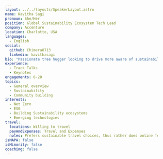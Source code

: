 ```yaml
---
layout: ../../layouts/SpeakerLayout.astro
name: Kavitha Sagi
pronoun: She/Her
position: Global Sustainability Ecosystem Tech Lead
company: Accenture
location: Charlotte, USA
languages:
  - English
social:
  github: Chimera8713
  linkedin: kavithasagi
bio: "Passionate tree hugger looking to drive more aware of sustainability concepts in the business world. I love to teach in general and especially love to introduce green software concepts to people that otherwise wouldn't take them into account. As part of SDG goal #17, I believe it’s paramount to establish partnerships to grow sustainability value proposition, develop differentiated offerings and drive meaningful change that is good for the planet and the bottom line."
experience:
  - Track Talks
  - Keynotes
engagements: 6-20
topics:
  - General overview
  - Sustainability
  - Community building
interests:
  - Net Zero
  - ESG
  - Building Sustainability ecosystems
  - Emerging technologies
travel:
  locations: Willing to travel
  payAndExpenses: Travel and Expenses
  notes: Prefers sustainable travel choices, thus rather does online for engagements outside of North America
isMAPA: false
isMinority: false
coaching: false
---
```

